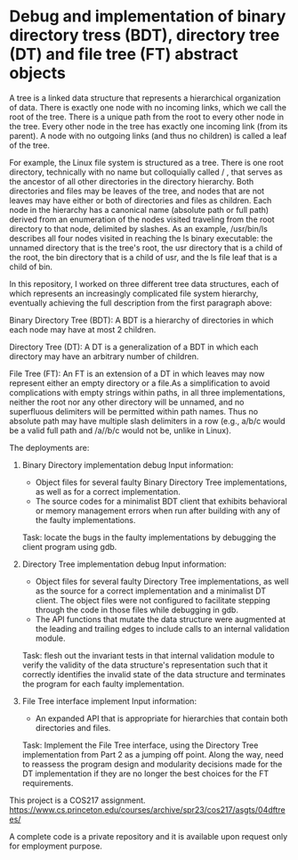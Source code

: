 # Debug and implementation of binary directory tress (BDT), directory tree (DT) and file tree (FT) abstract objects

A tree is a linked data structure that represents a hierarchical organization of data. There is exactly one node with no incoming links, which we call the root of the tree. There is a unique path from the root to every other node in the tree. Every other node in the tree has exactly one incoming link (from its parent). A node with no outgoing links (and thus no children) is called a leaf of the tree.

For example, the Linux file system is structured as a tree. There is one root directory, technically with no name but colloquially called / , that serves as the ancestor of all other directories in the directory hierarchy. Both directories and files may be leaves of the tree, and nodes that are not leaves may have either or both of directories and files as children. Each node in the hierarchy has a canonical name (absolute path or full path) derived from an enumeration of the nodes visited traveling from the root directory to that node, delimited by slashes. As an example, /usr/bin/ls describes all four nodes visited in reaching the ls binary executable: the unnamed directory that is the tree's root, the usr directory that is a child of the root, the bin directory that is a child of usr, and the ls file leaf that is a child of bin.

In this repository, I worked on three different tree data structures, each of which represents an increasingly complicated file system hierarchy, eventually achieving the full description from the first paragraph above:

Binary Directory Tree (BDT): A BDT is a hierarchy of directories in which each node may have at most 2 children.

Directory Tree (DT): A DT is a generalization of a BDT in which each directory may have an arbitrary number of children.

File Tree (FT): An FT is an extension of a DT in which leaves may now represent either an empty directory or a file.As a simplification to avoid complications with empty strings within paths, in all three implementations, neither the root nor any other directory will be unnamed, and no superfluous delimiters will be permitted within path names. Thus no absolute path may have multiple slash delimiters in a row (e.g., a/b/c would be a valid full path and /a//b/c would not be, unlike in Linux).

The deployments are: 
1. Binary Directory implementation debug
   Input information: 
   - Object files for several faulty Binary Directory Tree implementations, as well as for a correct implementation. 
   - The source codes for a minimalist BDT client that exhibits behavioral or memory management errors when run after building with any of the faulty implementations. 
   
   Task: locate the bugs in the faulty implementations by debugging the client program using gdb.

2. Directory Tree implementation debug
   Input information: 
   - Object files for several faulty Directory Tree implementations, as well as the source for a correct implementation and a minimalist DT client. The object files were not configured to facilitate stepping through the code in those files while debugging in gdb.
   - The API functions that mutate the data structure were augmented at the leading and trailing edges to include calls to an internal validation module. 
   
   Task: flesh out the invariant tests in that internal validation module to verify the validity of the data structure's representation such that it correctly identifies the invalid state of the data structure and terminates the program for each faulty implementation.
   
3. File Tree interface implement
   Input information: 
   - An expanded API that is appropriate for hierarchies that contain both directories and files.
   
   Task: Implement the File Tree interface, using the Directory Tree implementation from Part 2 as a jumping off point. Along the way, need to reassess the program design and modularity decisions made for the DT implementation if they are no longer the best choices for the FT requirements.

This project is a COS217 assignment. https://www.cs.princeton.edu/courses/archive/spr23/cos217/asgts/04dftrees/

A complete code is a private repository and it is available upon request only for employment purpose.
